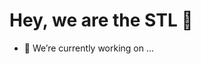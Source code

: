 # Hey, we are the STL 👋

 - 🔭 We’re currently working on ...

 <!--
 **s15t/.github** is a ✨ _special_ ✨ repository because its `/profile/README.md` (this file) appears on your public organization profile.
 Here are some ideas to get you started:
 - 🔭 We’re currently working on ...
 - 🌱 We’re currently learning ...
 - 👯 We’re looking to collaborate on ...
 - 🤔 We’re looking for help with ...
 - 💬 Ask me about ...
 - 📫 How to reach me: ...
 - 😄 Pronouns: ...
 - ⚡ Fun fact: ...
 -->
